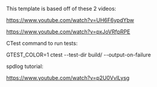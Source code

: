 This template is based off of these 2 videos:

https://www.youtube.com/watch?v=UH6F6ypdYbw

https://www.youtube.com/watch?v=pxJoVRfpRPE



CTest command to run tests: 

GTEST_COLOR=1 ctest --test-dir build/ --output-on-failure



spdlog tutorial:

https://www.youtube.com/watch?v=p2U0VvILysg
